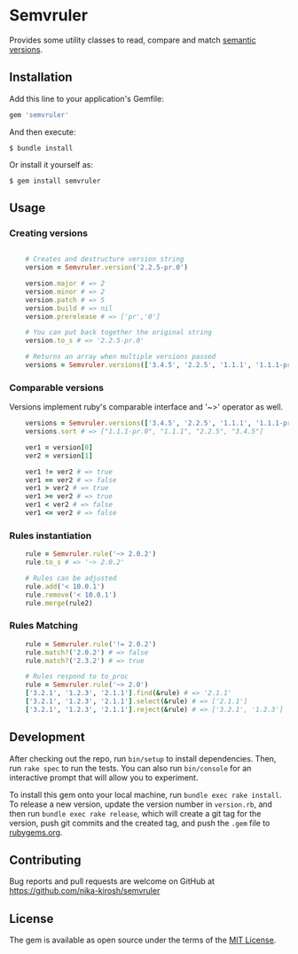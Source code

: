 # Semvruler

Provides some utility classes to read, compare and match [semantic versions](https://semver.org/).

## Installation

Add this line to your application's Gemfile:

```ruby
gem 'semvruler'
```

And then execute:

    $ bundle install

Or install it yourself as:

    $ gem install semvruler

## Usage

### Creating versions 

```ruby

    # Creates and destructure version string
    version = Semvruler.version('2.2.5-pr.0')

    version.major # => 2 
    version.minor # => 2 
    version.patch # => 5
    version.build # => nil
    version.prerelease # => ['pr','0']

    # You can put back together the original string
    version.to_s # => '2.2.5-pr.0'

    # Returns an array when multiple versions passed
    versions = Semvruler.versions(['3.4.5', '2.2.5', '1.1.1', '1.1.1-pr.0'])
```

### Comparable versions

Versions implement ruby's comparable interface and '~>' operator as well.

```ruby
    versions = Semvruler.versions(['3.4.5', '2.2.5', '1.1.1', '1.1.1-pr.0'])
    versions.sort # => ["1.1.1-pr.0", "1.1.1", "2.2.5", "3.4.5"]

    ver1 = version[0]
    ver2 = version[1]

    ver1 != ver2 # => true
    ver1 == ver2 # => false
    ver1 > ver2 # => true
    ver1 >= ver2 # => true
    ver1 < ver2 # => false
    ver1 <= ver2 # => false
```

### Rules instantiation

```ruby
    rule = Semvruler.rule('~> 2.0.2')
    rule.to_s # => '~> 2.0.2'

    # Rules can be adjusted
    rule.add('< 10.0.1')
    rule.remove('< 10.0.1')
    rule.merge(rule2)
```

### Rules Matching

```ruby
    rule = Semvruler.rule('!= 2.0.2')
    rule.match?('2.0.2') # => false
    rule.match?('2.3.2') # => true

    # Rules respond to to_proc
    rule = Semvruler.rule('~> 2.0')
    ['3.2.1', '1.2.3', '2.1.1'].find(&rule) # => '2.1.1'
    ['3.2.1', '1.2.3', '2.1.1'].select(&rule) # => ['2.1.1']
    ['3.2.1', '1.2.3', '2.1.1'].reject(&rule) # => ['3.2.1', '1.2.3']
```

## Development

After checking out the repo, run `bin/setup` to install dependencies. Then, run `rake spec` to run the tests. You can also run `bin/console` for an interactive prompt that will allow you to experiment.

To install this gem onto your local machine, run `bundle exec rake install`. To release a new version, update the version number in `version.rb`, and then run `bundle exec rake release`, which will create a git tag for the version, push git commits and the created tag, and push the `.gem` file to [rubygems.org](https://rubygems.org).

## Contributing

Bug reports and pull requests are welcome on GitHub at https://github.com/nika-kirosh/semvruler

## License

The gem is available as open source under the terms of the [MIT License](https://opensource.org/licenses/MIT).
